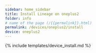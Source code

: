```yaml
---
sidebar: home_sidebar
title: Install Lineage on oneplus2
folder: info
# name of the page (/{{permalink}}.html)
permalink: /devices/oneplus2/install
device: oneplus2
---
```

{% include templates/device_install.md %}

